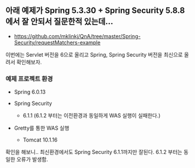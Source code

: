 ## 아래 예제가 Spring 5.3.30 + Spring Security 5.8.8에서 잘 안되서 질문한적 있는데...

* https://github.com/mklinkj/QnA/tree/master/Spring-Security/requestMatchers-example



이번에는 Servlet 버전을 6으로 올리고 Spring, Spring Security 버전을 최신으로 올려서 확인해보자.



### 예제 프로젝트 환경

* Spring 6.0.13

* Spring Security 
  * 6.1.1 (6.1.2 부터는 이전환경과 동일하게 WAS 실행이 실패한다.)
  
* Gretty를 통한 WAS 실행
  * Tomcat 10.1.16
  
    

확인을 해보니..  최신환경에서도 Spring Security 6.1.1까지만 잘된다. 6.1.2 부터는 동일한 오류가 발생함.

